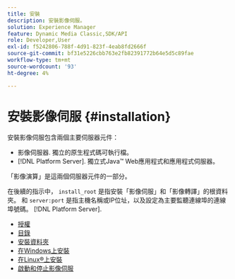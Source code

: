 ```yaml
---
title: 安裝
description: 安裝影像伺服。
solution: Experience Manager
feature: Dynamic Media Classic,SDK/API
role: Developer,User
exl-id: f5242806-788f-4d91-823f-4eab8fd2666f
source-git-commit: bf31e5226cbb763e2fb82391772b64e5d5c89fae
workflow-type: tm+mt
source-wordcount: '93'
ht-degree: 4%

---
```


# 安裝影像伺服 {#installation}

安裝影像伺服包含兩個主要伺服器元件：

* 影像伺服器. 獨立的原生程式碼可執行檔。
* [!DNL Platform Server]. 獨立式Java™ Web應用程式和應用程式伺服器。

「影像演算」是這兩個伺服器元件的一部分。

在後續的指示中， `install_root` 是指安裝「影像伺服」和「影像轉譯」的根資料夾。 和 `server:port` 是指主機名稱或IP位址，以及設定為主要監聽連線埠的連線埠號碼。 [!DNL Platform Server].

* [授權](c-licensing.md)
* [目錄](c-contents.md)
* [安裝資料夾](c-install-folder.md)
* [在Windows上安裝](t-installing-on-windows/t-installing-on-windows.md)
* [在Linux®上安裝](c-installing-linux/c-installing-linux.md)
* [啟動和停止影像伺服](t-starting-and-stopping/t-starting-and-stopping.md)
